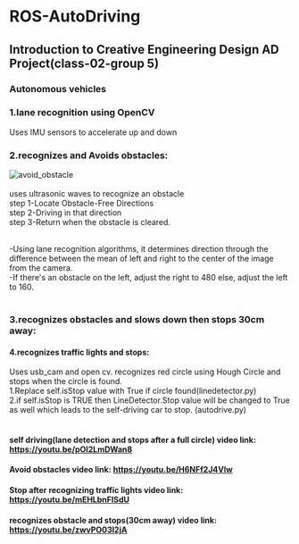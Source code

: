 # ROS-AutoDriving

## Introduction to Creative Engineering Design AD Project(class-02-group 5)

### Autonomous vehicles

### 1.lane recognition using  OpenCV <br>
Uses IMU sensors to accelerate up and down

### 2.recognizes and Avoids obstacles: <br>
![avoid_obstacle](https://user-images.githubusercontent.com/54922683/116533912-e0c33500-a91c-11eb-8138-b147b1877149.gif)<br><br>
uses ultrasonic waves to recognize an obstacle<br>
step 1-Locate Obstacle-Free Directions <br>
step 2-Driving in that direction<br>
step 3-Return when the obstacle is cleared.<br><br>

-Using lane recognition algorithms, it determines direction through the difference between the mean of left and right to the center of the image from the camera.<br>
-If there's an obstacle on the left, adjust the right to 480 else, adjust the left to 160.<br><br>

### 3.recognizes obstacles and slows down then stops 30cm away: <br>

#### 4.recognizes traffic lights and stops: <br>
Uses usb_cam and open cv. recognizes red circle using Hough Circle and stops when the circle is found.<br>
1.Replace self.isStop value with True if circle found(linedetector.py)<br>
2.if self.isStop is TRUE then LineDetector.Stop value will be changed to True as well which leads to the self-driving car to stop. (autodrive.py)<br><br>


#### self driving(lane detection and stops after a full circle) video link: https://youtu.be/pOI2LmDWan8 <br>
#### Avoid obstacles video link: https://youtu.be/H6NFf2J4Vlw <br>
#### Stop after recognizing traffic lights video link: https://youtu.be/mEHLbnFlSdU <br>
#### recognizes obstacle and stops(30cm away) video link: https://youtu.be/zwvPO03l2jA <br>





